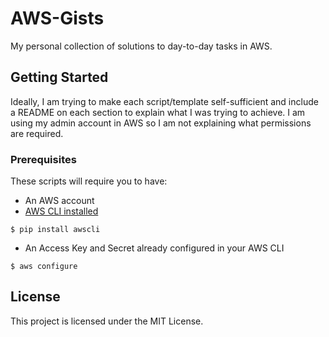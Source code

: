 # AWS-Gists

My personal collection of solutions to day-to-day tasks in AWS.

## Getting Started

Ideally, I am trying to make each script/template self-sufficient and include a README on each section to explain what I was trying to achieve. I am using my admin account in AWS so I am not explaining what permissions are required.

### Prerequisites

These scripts will require you to have:

* An AWS account
* [AWS CLI installed](https://docs.aws.amazon.com/cli/latest/userguide/installing.html)

```
$ pip install awscli
```
* An Access Key and Secret already configured in your AWS CLI

```
$ aws configure
```

## License

This project is licensed under the MIT License.